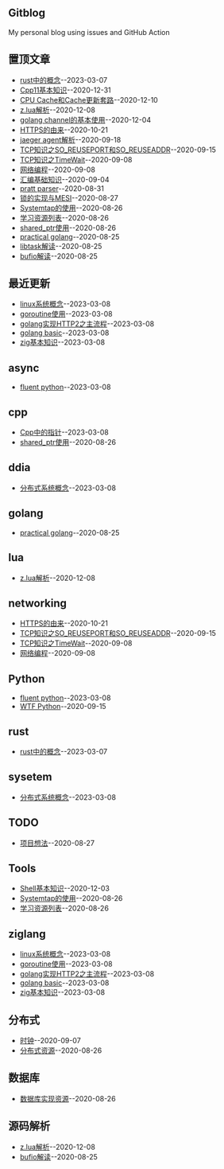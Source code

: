 ## Gitblog
My personal blog using issues and GitHub Action

## 置顶文章
- [rust中的概念](https://github.com/BruceChen7/gitblog/issues/31)--2023-03-07
- [Cpp11基本知识](https://github.com/BruceChen7/gitblog/issues/30)--2020-12-31
- [CPU Cache和Cache更新套路](https://github.com/BruceChen7/gitblog/issues/29)--2020-12-10
- [z.lua解析](https://github.com/BruceChen7/gitblog/issues/28)--2020-12-08
- [golang channel的基本使用](https://github.com/BruceChen7/gitblog/issues/27)--2020-12-04
- [HTTPS的由来](https://github.com/BruceChen7/gitblog/issues/25)--2020-10-21
- [jaeger agent解析](https://github.com/BruceChen7/gitblog/issues/24)--2020-09-18
- [TCP知识之SO_REUSEPORT和SO_REUSEADDR](https://github.com/BruceChen7/gitblog/issues/22)--2020-09-15
- [TCP知识之TimeWait](https://github.com/BruceChen7/gitblog/issues/21)--2020-09-08
- [网络编程](https://github.com/BruceChen7/gitblog/issues/20)--2020-09-08
- [汇编基础知识](https://github.com/BruceChen7/gitblog/issues/18)--2020-09-04
- [pratt parser](https://github.com/BruceChen7/gitblog/issues/17)--2020-08-31
- [锁的实现与MESI](https://github.com/BruceChen7/gitblog/issues/13)--2020-08-27
- [Systemtap的使用](https://github.com/BruceChen7/gitblog/issues/11)--2020-08-26
- [学习资源列表](https://github.com/BruceChen7/gitblog/issues/10)--2020-08-26
- [shared_ptr使用](https://github.com/BruceChen7/gitblog/issues/9)--2020-08-26
- [practical golang](https://github.com/BruceChen7/gitblog/issues/6)--2020-08-25
- [libtask解读](https://github.com/BruceChen7/gitblog/issues/5)--2020-08-25
- [bufio解读](https://github.com/BruceChen7/gitblog/issues/4)--2020-08-25
## 最近更新
- [linux系统概念](https://github.com/BruceChen7/gitblog/issues/44)--2023-03-08
- [goroutine使用](https://github.com/BruceChen7/gitblog/issues/43)--2023-03-08
- [golang实现HTTP2之主流程](https://github.com/BruceChen7/gitblog/issues/42)--2023-03-08
- [golang basic](https://github.com/BruceChen7/gitblog/issues/41)--2023-03-08
- [zig基本知识](https://github.com/BruceChen7/gitblog/issues/40)--2023-03-08
## async
- [fluent python](https://github.com/BruceChen7/gitblog/issues/39)--2023-03-08
## cpp
- [Cpp中的指针](https://github.com/BruceChen7/gitblog/issues/35)--2023-03-08
- [shared_ptr使用](https://github.com/BruceChen7/gitblog/issues/9)--2020-08-26
## ddia
- [分布式系统概念](https://github.com/BruceChen7/gitblog/issues/38)--2023-03-08
## golang
- [practical golang](https://github.com/BruceChen7/gitblog/issues/6)--2020-08-25
## lua
- [z.lua解析](https://github.com/BruceChen7/gitblog/issues/28)--2020-12-08
## networking
- [HTTPS的由来](https://github.com/BruceChen7/gitblog/issues/25)--2020-10-21
- [TCP知识之SO_REUSEPORT和SO_REUSEADDR](https://github.com/BruceChen7/gitblog/issues/22)--2020-09-15
- [TCP知识之TimeWait](https://github.com/BruceChen7/gitblog/issues/21)--2020-09-08
- [网络编程](https://github.com/BruceChen7/gitblog/issues/20)--2020-09-08
## Python
- [fluent python](https://github.com/BruceChen7/gitblog/issues/39)--2023-03-08
- [WTF Python](https://github.com/BruceChen7/gitblog/issues/23)--2020-09-15
## rust
- [rust中的概念](https://github.com/BruceChen7/gitblog/issues/31)--2023-03-07
## sysetem
- [分布式系统概念](https://github.com/BruceChen7/gitblog/issues/38)--2023-03-08
## TODO
- [项目想法](https://github.com/BruceChen7/gitblog/issues/14)--2020-08-27
## Tools
- [Shell基本知识](https://github.com/BruceChen7/gitblog/issues/26)--2020-12-03
- [Systemtap的使用](https://github.com/BruceChen7/gitblog/issues/11)--2020-08-26
- [学习资源列表](https://github.com/BruceChen7/gitblog/issues/10)--2020-08-26
## ziglang
- [linux系统概念](https://github.com/BruceChen7/gitblog/issues/44)--2023-03-08
- [goroutine使用](https://github.com/BruceChen7/gitblog/issues/43)--2023-03-08
- [golang实现HTTP2之主流程](https://github.com/BruceChen7/gitblog/issues/42)--2023-03-08
- [golang basic](https://github.com/BruceChen7/gitblog/issues/41)--2023-03-08
- [zig基本知识](https://github.com/BruceChen7/gitblog/issues/40)--2023-03-08
## 分布式
- [时钟](https://github.com/BruceChen7/gitblog/issues/19)--2020-09-07
- [分布式资源](https://github.com/BruceChen7/gitblog/issues/8)--2020-08-26
## 数据库
- [数据库实现资源](https://github.com/BruceChen7/gitblog/issues/12)--2020-08-26
## 源码解析
- [z.lua解析](https://github.com/BruceChen7/gitblog/issues/28)--2020-12-08
- [bufio解读](https://github.com/BruceChen7/gitblog/issues/4)--2020-08-25
